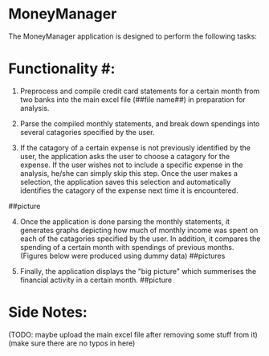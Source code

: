 **MoneyManager**
===================

The MoneyManager application is designed to perform the following tasks:

# Functionality #:


1. Preprocess and compile credit card statements for a certain month from two banks into the main excel file (##file name##) in preparation for analysis.

2. Parse the compiled monthly statements, and break down spendings into several catagories specified by the user.

3. If the catagory of a certain expense is not previously identified by the user, the application asks the user to choose a catagory for the expense. If the user wishes not to include a specific expense in the analysis, he/she can simply skip this step. Once the user makes a selection, the application saves this selection and automatically identifies the catagory of the expense next time it is encountered.

##picture

4. Once the application is done parsing the monthly statements, it generates graphs depicting how much of monthly income was spent on each of the catagories specified by the user. In addition, it compares the spending of a certain month with spendings of previous months. (Figures below were produced using dummy data)
##pictures
 
5. Finally, the application displays the "big picture" which summerises the financial activity in a certain month. 
##picture


# Side Notes: #

(TODO: maybe upload the main excel file after removing some stuff from it)
(make sure there are no typos in here)
